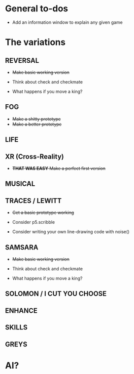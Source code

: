# General to-dos

- Add an information window to explain any given game

# The variations

## REVERSAL

- ~~Make basic working version~~

- Think about check and checkmate
- What happens if you move a king?

## FOG

- ~~Make a shitty prototype~~
- ~~Make a better prototype~~

## LIFE

## XR (Cross-Reality)

- ~~__THAT WAS EASY__ Make a perfect first version~~

## MUSICAL

## TRACES / LEWITT

- ~~Get a basic prototype working~~

- Consider p5.scribble
- Consider writing your own line-drawing code with noise()

## SAMSARA

- ~~Make basic working version~~

- Think about check and checkmate
- What happens if you move a king?

## SOLOMON / I CUT YOU CHOOSE

## ENHANCE

## SKILLS

## GREYS

# AI?
